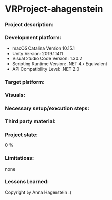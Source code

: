 # VRProject-ahagenstein

### Project description: 

### Development platform:
- macOS Catalina Version 10.15.1 
- Unity Version: 2019.1.14f1
- Visual Studio Code Version: 1.30.2
- Scripting Runtime Version: .NET 4.x Equivalent
- API Compatibility Level: .NET 2.0

### Target platform:

### Visuals:

### Necessary setup/execution steps: 

### Third party material:

### Project state: 
0 %

### Limitations: 
none

### Lessons Learned: 


Copyright by Anna Hagenstein :)

